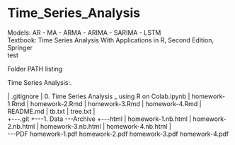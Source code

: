 # Time_Series_Analysis
Models: AR - MA - ARMA - ARIMA - SARIMA - LSTM        
Textbook: Time Series Analysis With Applications in R, Second Edition, Springer      
test

Folder PATH listing

Time Series Analysis:.

|   .gitignore
|   0. Time Series Analysis _ using R on Colab.ipynb
|   homework-1.Rmd
|   homework-2.Rmd
|   homework-3.Rmd
|   homework-4.Rmd
|   README.md
|   tb.txt
|   tree.txt
|   
+---.git
+---1. Data
\---Archive
    +---html
    |       homework-1.nb.html
    |       homework-2.nb.html
    |       homework-3.nb.html
    |       homework-4.nb.html
    |       
    \---PDF
            homework-1.pdf
            homework-2.pdf
            homework-3.pdf
            homework-4.pdf
